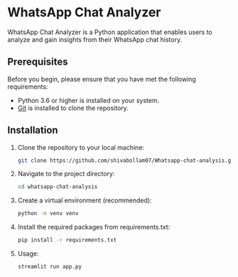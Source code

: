 # WhatsApp Chat Analyzer

WhatsApp Chat Analyzer is a Python application that enables users to analyze and gain insights from their WhatsApp chat history.

## Prerequisites

Before you begin, please ensure that you have met the following requirements:

- Python 3.6 or higher is installed on your system.
- [Git](https://git-scm.com/) is installed to clone the repository.

## Installation

1. Clone the repository to your local machine:

   ```bash
   git clone https://github.com/shivabollam07/Whatsapp-chat-analysis.git

2. Navigate to the project directory:

   ```bash
   cd whatsapp-chat-analysis

3. Create a virtual environment (recommended):

   ```bash
   python -m venv venv

4. Install the required packages from requirements.txt:

   ```bash
   pip install -r requirements.txt

5. Usage:

   ```bash
   streamlit run app.py
